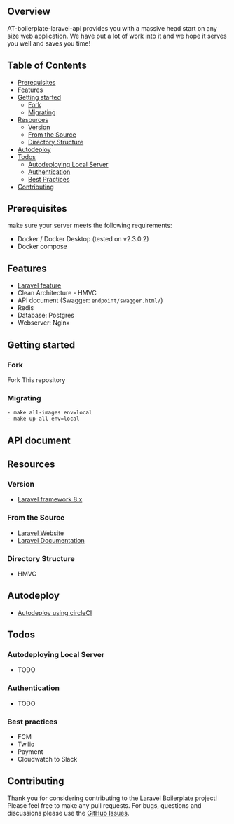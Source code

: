 ## Overview
AT-boilerplate-laravel-api provides you with a massive head start on any size web application. We have put a lot of work into it and we hope it serves you well and saves you time!

## Table of Contents
- [Prerequisites](#prerequisites)
- [Features](#features)
- [Getting started](#getting-started)
    - [Fork](#fork)
    - [Migrating](#migrating)
- [Resources](#resources)
    - [Version](#version)
    - [From the Source](#from-the-source)
    - [Directory Structure](#directory-structure)
- [Autodeploy](#autodeploy)
- [Todos](#todos)
    - [Autodeploying Local Server](#autodeploying-local-server)
    - [Authentication](#authentication)
    - [Best Practices](#best-practices)
- [Contributing](#contributing)

## Prerequisites
make sure your server meets the following requirements:
- Docker / Docker Desktop (tested on v2.3.0.2)
- Docker compose

## Features
- [Laravel feature](https://laravel.com/docs/8.x)
- Clean Architecture - HMVC
- API document (Swagger: `endpoint/swagger.html/`)
- Redis
- Database: Postgres
- Webserver: Nginx

## Getting started
### Fork
Fork This repository

### Migrating
```
- make all-images env=local
- make up-all env=local
```

## API document

## Resources
### Version
- [Laravel framework 8.x](https://laravel.com/docs/8.x)

### From the Source
- [Laravel Website](https://laravel.com/)
- [Laravel Documentation](https://laravel.com/docs/8.x)

### Directory Structure
- HMVC

## Autodeploy
- [Autodeploy using circleCI](https://github.com/monstar-lab-consulting/boilerplate-laravel-api/blob/master/ops/README.md)

## Todos
### Autodeploying Local Server
- TODO
### Authentication
- TODO
### Best practices
- FCM
- Twilio
- Payment
- Cloudwatch to Slack

## Contributing
Thank you for considering contributing to the Laravel Boilerplate project! Please feel free to make any pull requests.
For bugs, questions and discussions please use the [GitHub Issues](https://github.com/AsianTechInc/AT-boilerplate-laravel-web/issues).